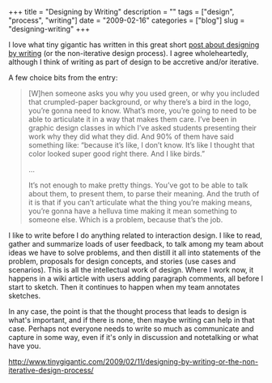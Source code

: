 +++
title = "Designing by Writing"
description = ""
tags = ["design", "process", "writing"]
date = "2009-02-16"
categories = ["blog"]
slug = "designing-writing"
+++



<p>I love what tiny gigantic has written in this great short <a href="http://www.tinygigantic.com/2009/02/11/designing-by-writing-or-the-non-iterative-design-process/">post about designing by writing</a> (or the non-iterative design process). I agree wholeheartedly, although I think of writing as part of design to be accretive and/or iterative. </p>
<p>A few choice bits from the entry:</p>
<blockquote><p>[W]hen someone asks you why you used green, or why you included that crumpled-paper background, or why there’s a bird in the logo, you’re gonna need to know. What’s more, you’re going to need to be able to articulate it in a way that makes them care. I’ve been in graphic design classes in which I’ve asked students presenting their work why they did what they did. And 90% of them have said something like: “because it’s like, I don’t know. It’s like I thought that color looked super good right there. And I like birds.”</p>
<p>... </p>
<p>It’s not enough to make pretty things. You’ve got to be able to talk about them, to present them, to parse their meaning. And the truth of it is that if you can’t articulate what the thing you’re making means, you’re gonna have a helluva time making it mean something to someone else. Which is a problem, because that’s the job. </p></blockquote>
<p>I like to write before I do anything related to interaction design. I like to read, gather and summarize loads of user feedback, to talk among my team about ideas we have to solve problems, and then distill it all into statements of the problem, proposals for design concepts, and stories (use cases and scenarios). This is all the intellectual work of design. Where I work now, it happens in a wiki article with users adding paragraph comments, all before I start to sketch. Then it continues to happen when my team annotates sketches.</p>
<p>In any case, the point is that the thought process that leads to design is what's important, and if there is none, then maybe writing can help in that case. Perhaps not everyone needs to write so much as communicate and capture in some way, even if it's only in discussion and notetalking or what have you.</p>
    
  <a href="http://www.tinygigantic.com/2009/02/11/designing-by-writing-or-the-non-iterative-design-process/">http://www.tinygigantic.com/2009/02/11/designing-by-writing-or-the-non-iterative-design-process/</a>
